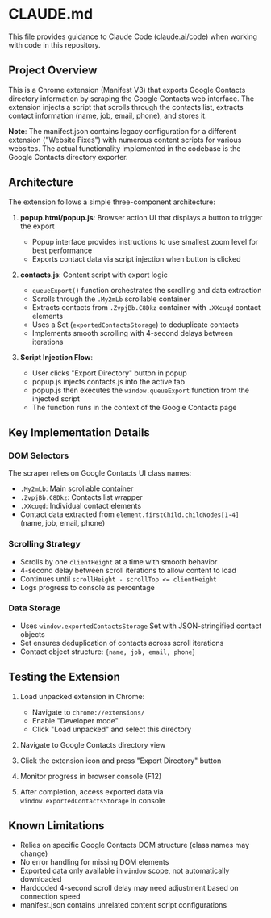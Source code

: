 # CLAUDE.md

This file provides guidance to Claude Code (claude.ai/code) when working with code in this repository.

## Project Overview

This is a Chrome extension (Manifest V3) that exports Google Contacts directory information by scraping the Google Contacts web interface. The extension injects a script that scrolls through the contacts list, extracts contact information (name, job, email, phone), and stores it.

**Note**: The manifest.json contains legacy configuration for a different extension ("Website Fixes") with numerous content scripts for various websites. The actual functionality implemented in the codebase is the Google Contacts directory exporter.

## Architecture

The extension follows a simple three-component architecture:

1. **popup.html/popup.js**: Browser action UI that displays a button to trigger the export
   - Popup interface provides instructions to use smallest zoom level for best performance
   - Exports contact data via script injection when button is clicked

2. **contacts.js**: Content script with export logic
   - `queueExport()` function orchestrates the scrolling and data extraction
   - Scrolls through the `.My2mLb` scrollable container
   - Extracts contacts from `.ZvpjBb.C8Dkz` container with `.XXcuqd` contact elements
   - Uses a Set (`exportedContactsStorage`) to deduplicate contacts
   - Implements smooth scrolling with 4-second delays between iterations

3. **Script Injection Flow**:
   - User clicks "Export Directory" button in popup
   - popup.js injects contacts.js into the active tab
   - popup.js then executes the `window.queueExport` function from the injected script
   - The function runs in the context of the Google Contacts page

## Key Implementation Details

### DOM Selectors
The scraper relies on Google Contacts UI class names:
- `.My2mLb`: Main scrollable container
- `.ZvpjBb.C8Dkz`: Contacts list wrapper
- `.XXcuqd`: Individual contact elements
- Contact data extracted from `element.firstChild.childNodes[1-4]` (name, job, email, phone)

### Scrolling Strategy
- Scrolls by one `clientHeight` at a time with smooth behavior
- 4-second delay between scroll iterations to allow content to load
- Continues until `scrollHeight - scrollTop <= clientHeight`
- Logs progress to console as percentage

### Data Storage
- Uses `window.exportedContactsStorage` Set with JSON-stringified contact objects
- Set ensures deduplication of contacts across scroll iterations
- Contact object structure: `{name, job, email, phone}`

## Testing the Extension

1. Load unpacked extension in Chrome:
   - Navigate to `chrome://extensions/`
   - Enable "Developer mode"
   - Click "Load unpacked" and select this directory

2. Navigate to Google Contacts directory view

3. Click the extension icon and press "Export Directory" button

4. Monitor progress in browser console (F12)

5. After completion, access exported data via `window.exportedContactsStorage` in console

## Known Limitations

- Relies on specific Google Contacts DOM structure (class names may change)
- No error handling for missing DOM elements
- Exported data only available in `window` scope, not automatically downloaded
- Hardcoded 4-second scroll delay may need adjustment based on connection speed
- manifest.json contains unrelated content script configurations
